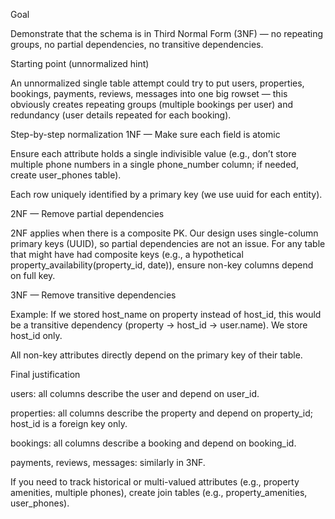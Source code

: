 Goal

Demonstrate that the schema is in Third Normal Form (3NF) — no repeating groups, no partial dependencies, no transitive dependencies.

Starting point (unnormalized hint)

An unnormalized single table attempt could try to put users, properties, bookings, payments, reviews, messages into one big rowset — this obviously creates repeating groups (multiple bookings per user) and redundancy (user details repeated for each booking).

Step-by-step normalization
1NF — Make sure each field is atomic

Ensure each attribute holds a single indivisible value (e.g., don’t store multiple phone numbers in a single phone_number column; if needed, create user_phones table).

Each row uniquely identified by a primary key (we use uuid for each entity).

2NF — Remove partial dependencies

2NF applies when there is a composite PK. Our design uses single-column primary keys (UUID), so partial dependencies are not an issue. For any table that might have had composite keys (e.g., a hypothetical property_availability(property_id, date)), ensure non-key columns depend on full key.

3NF — Remove transitive dependencies

Example: If we stored host_name on property instead of host_id, this would be a transitive dependency (property -> host_id -> user.name). We store host_id only.

All non-key attributes directly depend on the primary key of their table.

Final justification

users: all columns describe the user and depend on user_id.

properties: all columns describe the property and depend on property_id; host_id is a foreign key only.

bookings: all columns describe a booking and depend on booking_id.

payments, reviews, messages: similarly in 3NF.

If you need to track historical or multi-valued attributes (e.g., property amenities, multiple phones), create join tables (e.g., property_amenities, user_phones).

